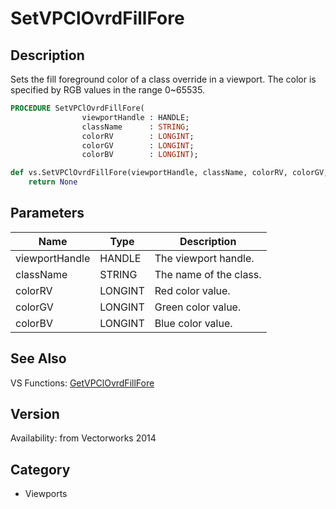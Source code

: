 # SetVPClOvrdFillFore

## Description
Sets the fill foreground color of a class override in a viewport. The color is specified by RGB values in the range 0~65535.

```pascal
PROCEDURE SetVPClOvrdFillFore(
				viewportHandle : HANDLE;
				className      : STRING;
				colorRV        : LONGINT;
				colorGV        : LONGINT;
				colorBV        : LONGINT);
```

```python
def vs.SetVPClOvrdFillFore(viewportHandle, className, colorRV, colorGV, colorBV):
    return None
```

## Parameters
|Name|Type|Description|
|---|---|---|
|viewportHandle|HANDLE|The viewport handle.|
|className|STRING|The name of the class.|
|colorRV|LONGINT|Red color value.|
|colorGV|LONGINT|Green color value.|
|colorBV|LONGINT|Blue color value.|

## See Also
VS Functions:
[GetVPClOvrdFillFore](GetVPClOvrdFillFore.md)

## Version
Availability: from Vectorworks 2014

## Category
* Viewports

